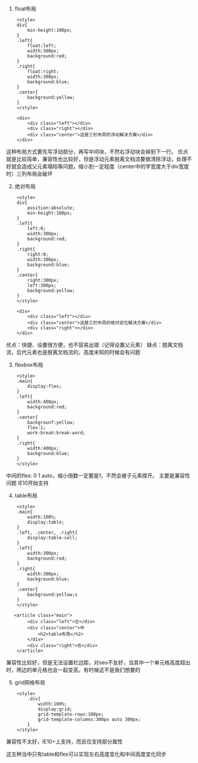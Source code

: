 1. float布局
```
    <style>
    div{
        min-height:100px;
    }
    .left{
        float:left;
        width:300px;
        background:red;
    }
    .right{
        float:right;
        width:300px;
        background:blue;
    }
    .center{
        background:yellow;
    }
    </style>

    <div>
        <div class="left"></div>
        <div class="right"></div>
        <div class="center">这是三栏布局的浮动解决方案</div>
    </div>
```
这种布局方式要先写浮动部分，再写中间块，不然右浮动块会掉到下一行。
优点就是比较简单，兼容性也比较好，但是浮动元素脱离文档流要做清除浮动，处理不好就会造成父元素塌陷等问题。缩小到一定程度（center中的字宽度大于div宽度时）三列布局会破坏

2. 绝对布局
```
    <style>
    div{
        position:absolute;
        min-height:100px;
    }
    .left{
        left:0;
        width:300px;
        background:red;
    }
    .right{
        right:0;
        width:300px;
        background:blue;
    }
    .center{
        right:300px;
        left:300px;
        background:yellow;
    }
    </style>

    <div>
        <div class="left"></div>
        <div class="center">这是三栏布局的绝对定位解决方案</div>
        <div class="right"></div>
    </div>
```
优点：快捷、设置很方便，也不容易出错（记得设置父元素）
缺点：脱离文档流，后代元素也是脱离文档流的，高度未知的时候会有问题

3. flexbox布局
```
    <style>
    .main{
        display:flex;
    }
    .left{
        width:400px;
        background:red;
    }
    .center{
        backgrounf:yellow;
        flex:1;
        work-break:break-word;
    }
    .right{
        width:400px;
        background:blue;
    }
    </style>
```
中间的flex: 0 1 auto，缩小倍数一定要是1，不然会被子元素撑开。
主要是兼容性问题 IE10开始支持

4. table布局
```
    <style>
    .main{
        width:100%;
        display:table;
    }
    .left, .center, .right{
        display:table-cell;
    }
    .left{
        width:300px;
        background:red;
    }
    .right{
        width:300px;
        background:blue;
    }
    .center{
        background:yellow;s
    }
    </style>

   <article class="main">
        <div class="left">左</div>
        <div class="center">中
            <h2>table布局</h2>
        </div>
        <div class="right">右</div>
    </article>
```
兼容性比较好，但是无法设置栏边距，对seo不友好，当其中一个单元格高度超出时，两边的单元格也会一起变高，有时候这不是我们想要的

5. grid网格布局
```
    <style>
        .div{
            width:100%;
            display:grid;
            grid-template-rows:100px;
            grid-template-columns:300px auto 300px;
        }
    </style>
```
兼容性不太好，IE10+上支持，而且仅支持部分属性

这五种当中只有table和flex可以实现左右高度变化和中间高度变化同步